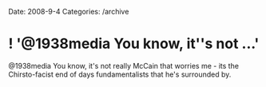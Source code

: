 Date: 2008-9-4
Categories: /archive

# ! '@1938media You know, it''s not ...'

@1938media You know, it's not really McCain that worries me - its the Chirsto-facist end of days fundamentalists that he's surrounded by.
